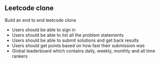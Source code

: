 ## Leetcode clone

Build an end to end leetcode clone

- Users should be able to sign in
- Users should be able to list all the problem statements
- Users should be able to submit solutions and get back results
- Users should get points based on how fast their submission was
- Global leaderboard which contains daily, weekly, monthly and all time rankers

